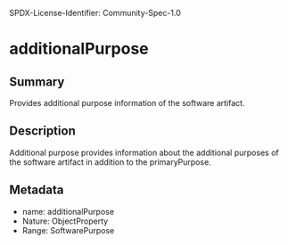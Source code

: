 SPDX-License-Identifier: Community-Spec-1.0

# additionalPurpose

## Summary

Provides additional purpose information of the software artifact.

## Description

Additional purpose provides information about the additional purposes of the
software artifact in addition to the primaryPurpose.

## Metadata

- name: additionalPurpose
- Nature: ObjectProperty
- Range: SoftwarePurpose
